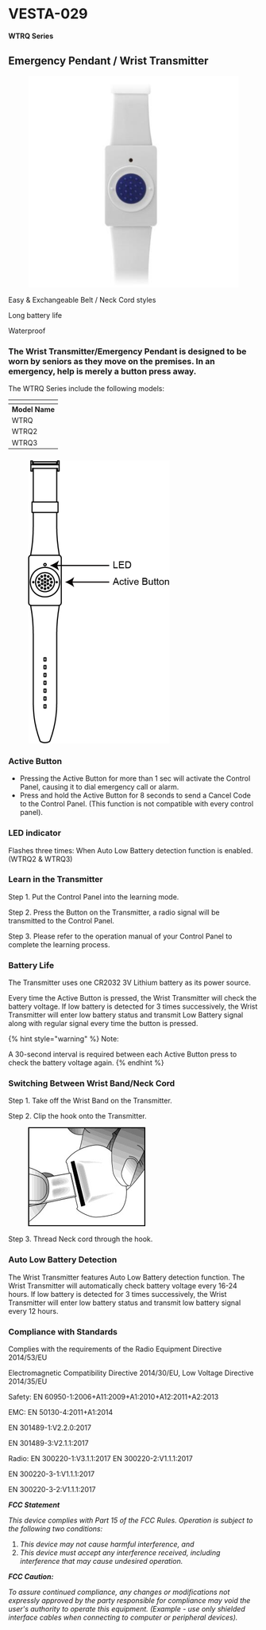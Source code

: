 # VESTA-029

**WTRQ Series**

## **Emergency Pendant / Wrist Transmitter**

<figure><img src=".gitbook/assets/image (25) (1).png" alt=""><figcaption></figcaption></figure>

Easy & Exchangeable Belt / Neck Cord styles

Long battery life

Waterproof

### The Wrist Transmitter/Emergency Pendant is designed to be worn by seniors as they move on the premises. In an emergency, help is merely a button press away.

The WTRQ Series include the following models:

<table data-header-hidden data-full-width="false"><thead><tr><th></th></tr></thead><tbody><tr><td><strong>Model Name</strong></td></tr><tr><td>WTRQ</td></tr><tr><td>WTRQ2</td></tr><tr><td>WTRQ3</td></tr></tbody></table>

### &#x20;

<figure><img src=".gitbook/assets/0 (92).png" alt=""><figcaption></figcaption></figure>

### Active Button

* Pressing the Active Button for more than 1 sec will activate the Control Panel, causing it to dial emergency call or alarm.
* Press and hold the Active Button for 8 seconds to send a Cancel Code to the Control Panel. (This function is not compatible with every control panel).

### LED indicator

Flashes three times: When Auto Low Battery detection function is enabled. (WTRQ2 & WTRQ3)

### Learn in the Transmitter

Step 1. Put the Control Panel into the learning mode.

Step 2. Press the Button on the Transmitter, a radio signal will be transmitted to the Control Panel.

Step 3. Please refer to the operation manual of your Control Panel to complete the learning process.

### Battery Life

The Transmitter uses one CR2032 3V Lithium battery as its power source.

Every time the Active Button is pressed, the Wrist Transmitter will check the battery voltage. If low battery is detected for 3 times successively, the Wrist Transmitter will enter low battery status and transmit Low Battery signal along with regular signal every time the button is pressed.

{% hint style="warning" %}
Note:

A 30-second interval is required between each Active Button press to check the battery voltage again.
{% endhint %}

### Switching Between Wrist Band/Neck Cord

Step 1. Take off the Wrist Band on the Transmitter.

Step 2. Clip the hook onto the Transmitter.

<figure><img src=".gitbook/assets/1 (114).jpeg" alt=""><figcaption></figcaption></figure>

Step 3. Thread Neck cord through the hook.

### Auto Low Battery Detection

The Wrist Transmitter features Auto Low Battery detection function. The Wrist Transmitter will automatically check battery voltage every 16-24 hours. If low battery is detected for 3 times successively, the Wrist Transmitter will enter low battery status and transmit low battery signal every 12 hours.

### Compliance with Standards

Complies with the requirements of the Radio Equipment Directive 2014/53/EU

Electromagnetic Compatibility Directive 2014/30/EU, Low Voltage Directive 2014/35/EU

Safety: EN 60950-1:2006+A11:2009+A1:2010+A12:2011+A2:2013

EMC: EN 50130-4:2011+A1:2014

EN 301489-1:V2.2.0:2017

EN 301489-3:V2.1.1:2017

Radio: EN 300220-1:V3.1.1:2017 EN 300220-2:V1.1.1:2017

EN 300220-3-1:V1.1.1:2017

EN 300220-3-2:V1.1.1:2017

_**FCC Statement**_

_This device complies with Part 15 of the FCC Rules. Operation is subject to the following two conditions:_

1. _This device may not cause harmful interference, and_
2. _This device must accept any interference received, including interference that may cause undesired operation._

_**FCC Caution:**_

_To assure continued compliance, any changes or modifications not expressly approved by the party responsible for compliance may void the user's authority to operate this equipment. (Example - use only shielded interface cables when connecting to computer or peripheral devices)._
